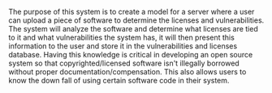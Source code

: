 The purpose of this system is to create a model for a server where a user can upload a piece of software to determine the licenses and vulnerabilities.  The system will analyze the software and determine what licenses are tied to it and what vulnerabilities the system has, it will then present this information to the user and store it in the vulnerabilities and licenses database.
Having this knowledge is critical in developing an open source system so that copyrighted/licensed software isn't illegally borrowed without proper documentation/compensation.  This also allows users to know the down fall of using certain software code in their system.
